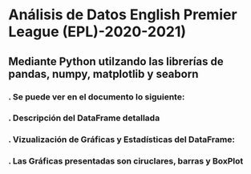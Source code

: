 # Análisis de Datos English Premier League (EPL)-2020-2021) 
## Mediante Python utilzando las librerías de pandas, numpy, matplotlib y seaborn
### . Se puede ver en el documento lo siguiente:
### . Descripción del DataFrame detallada
### . Vizualización de Gráficas y Estadísticas del DataFrame:
### . Las Gráficas presentadas son ciruclares, barras y BoxPlot
